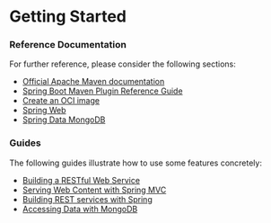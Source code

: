 # Getting Started

### Reference Documentation
For further reference, please consider the following sections:

* [Official Apache Maven documentation](https://maven.apache.org/guides/index.html)
* [Spring Boot Maven Plugin Reference Guide](https://docs.spring.io/spring-boot/docs/2.7.8-SNAPSHOT/maven-plugin/reference/html/)
* [Create an OCI image](https://docs.spring.io/spring-boot/docs/2.7.8-SNAPSHOT/maven-plugin/reference/html/#build-image)
* [Spring Web](https://docs.spring.io/spring-boot/docs/2.7.8-SNAPSHOT/reference/htmlsingle/#web)
* [Spring Data MongoDB](https://docs.spring.io/spring-boot/docs/2.7.8-SNAPSHOT/reference/htmlsingle/#data.nosql.mongodb)

### Guides
The following guides illustrate how to use some features concretely:

* [Building a RESTful Web Service](https://spring.io/guides/gs/rest-service/)
* [Serving Web Content with Spring MVC](https://spring.io/guides/gs/serving-web-content/)
* [Building REST services with Spring](https://spring.io/guides/tutorials/rest/)
* [Accessing Data with MongoDB](https://spring.io/guides/gs/accessing-data-mongodb/)

